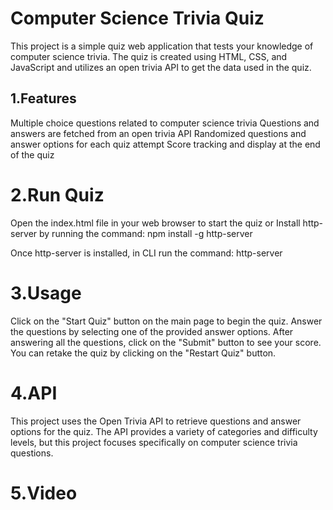 # Computer Science Trivia Quiz

This project is a simple quiz web application that tests your knowledge of computer science trivia. 
The quiz is created using HTML, CSS, and JavaScript and utilizes an open trivia API to get the data used in the quiz.

## 1.Features

Multiple choice questions related to computer science trivia
Questions and answers are fetched from an open trivia API
Randomized questions and answer options for each quiz attempt
Score tracking and display at the end of the quiz

# 2.Run Quiz
Open the index.html file in your web browser to start the quiz or 
Install http-server by running the command:
    npm install -g http-server

Once http-server is installed, in CLI run the command:
    http-server

# 3.Usage
Click on the "Start Quiz" button on the main page to begin the quiz.
Answer the questions by selecting one of the provided answer options.
After answering all the questions, click on the "Submit" button to see your score.
You can retake the quiz by clicking on the "Restart Quiz" button.

# 4.API
This project uses the Open Trivia API to retrieve questions and answer options for the quiz. The API provides a variety of categories and difficulty levels, but this project focuses specifically on computer science trivia questions.

# 5.Video 
